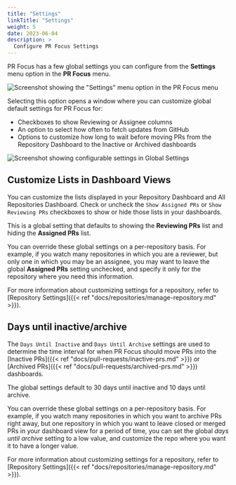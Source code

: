 ```yaml
---
title: "Settings"
linkTitle: "Settings"
weight: 5
date: 2023-06-04
description: >
  Configure PR Focus Settings
---
```


PR Focus has a few global settings you can configure from the **Settings** menu option in the **PR Focus** menu.

![Screenshot showing the "Settings" menu option in the **PR Focus** menu](/images/settings-menu-option.png)

Selecting this option opens a window where you can customize global default settings for PR Focus for:

- Checkboxes to show Reviewing or Assignee columns
- An option to select how often to fetch updates from GitHub
- Options to customize how long to wait before moving PRs from the Repository Dashboard to the Inactive or Archived dashboards

![Screenshot showing configurable settings in Global Settings](/images/global-settings.png)

## Customize Lists in Dashboard Views

You can customize the lists displayed in your Repository Dashboard and All Repositories Dashboard. Check or uncheck the `Show Assigned PRs` or `Show Reviewing PRs` checkboxes to show or hide those lists in your dashboards. 

This is a global setting that defaults to showing the **Reviewing PRs** list and hiding the **Assigned PRs** list.

You can override these global settings on a per-repository basis. For example, if you watch many repositories in which you are a reviewer, but only one in which you may be an assignee, you may want to leave the global **Assigned PRs** setting unchecked, and specify it only for the repository where you need this information.

For more information about customizing settings for a repository, refer to [Repository Settings]({{< ref "docs/repositories/manage-repository.md" >}}).

## Days until inactive/archive

The `Days Until Inactive` and `Days Until Archive` settings are used to determine the time interval for when PR Focus should move PRs into the [Inactive PRs]({{< ref "docs/pull-requests/inactive-prs.md" >}}) or [Archived PRs]({{< ref "docs/pull-requests/archived-prs.md" >}}) dashboards.

The global settings default to 30 days until inactive and 10 days until archive.

You can override these global settings on a per-repository basis. For example, if you watch many repositories in which you want to archive PRs right away, but one repository in which you want to leave closed or merged PRs in your dashboard view for a period of time, you can set the global *days until archive* setting to a low value, and customize the repo where you want it to have a longer value.

For more information about customizing settings for a repository, refer to [Repository Settings]({{< ref "docs/repositories/manage-repository.md" >}}).

